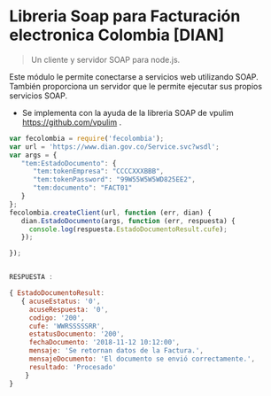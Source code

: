 # Libreria Soap para Facturación electronica Colombia [DIAN]

> Un cliente y servidor SOAP para node.js.

Este módulo le permite conectarse a servicios web utilizando SOAP. También proporciona un servidor que le permite ejecutar sus propios servicios SOAP.


- Se implementa con la ayuda de la libreria SOAP  de vpulim  https://github.com/vpulim .
``` javascript
var fecolombia = require('fecolombia');
var url = 'https://www.dian.gov.co/Service.svc?wsdl';
var args = {
   "tem:EstadoDocumento": {
      "tem:tokenEmpresa": "CCCCXXXBBB",
      "tem:tokenPassword": "99W55W5W5WD825EE2",
      "tem:documento": "FACT01"
   }
};
fecolombia.createClient(url, function (err, dian) {
   dian.EstadoDocumento(args, function (err, respuesta) {
     console.log(respuesta.EstadoDocumentoResult.cufe);
   });

});


RESPUESTA : 

{ EstadoDocumentoResult:
   { acuseEstatus: '0',
     acuseRespuesta: '0',
     codigo: '200',
     cufe: 'WWRSSSSSRR',
     estatusDocumento: '200',
     fechaDocumento: '2018-11-12 10:12:00',
     mensaje: 'Se retornan datos de la Factura.',
     mensajeDocumento: 'El documento se envió correctamente.',
     resultado: 'Procesado' 
    }
}
